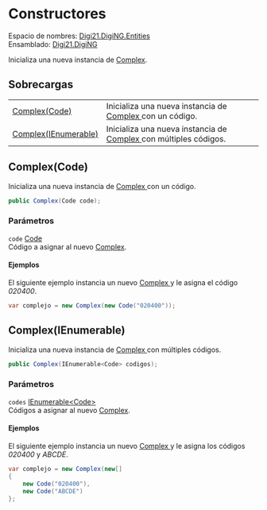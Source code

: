 # Constructores

Espacio de nombres: [Digi21.DigiNG.Entities](../)  
Ensamblado: [Digi21.DigiNG](../../)

Inicializa una nueva instancia de [Complex](./).

## Sobrecargas

|  |  |
| :--- | :--- |
| [Complex\(Code\)](constructores.md#complex-code) | Inicializa una nueva instancia de [Complex ](./)con un código. |
| [Complex\(IEnumerable\)](constructores.md#complex-ienumerable) | Inicializa una nueva instancia de [Complex ](./)con múltiples códigos. |

## Complex\(Code\)

Inicializa una nueva instancia de [Complex ](./)con un código.

```csharp
public Complex(Code code);
```

### Parámetros

`code` [Code](../code/)  
Código a asignar al nuevo [Complex](./).

#### Ejemplos

El siguiente ejemplo instancia un nuevo [Complex ](./)y le asigna el código _020400_.

```csharp
var complejo = new Complex(new Code("020400"));
```

## Complex\(IEnumerable\)

Inicializa una nueva instancia de [Complex ](./)con múltiples códigos.

```csharp
public Complex(IEnumerable<Code> codigos);
```

### Parámetros

`codes` [IEnumerable&lt;Code&gt;](https://docs.microsoft.com/en-us/dotnet/api/system.collections.generic.ienumerable-1?view=net-5.0)  
Códigos a asignar al nuevo [Complex](./).

#### Ejemplos

El siguiente ejemplo instancia un nuevo [Complex ](./)y le asigna los códigos _020400_ y _ABCDE_.

```csharp
var complejo = new Complex(new[]
{
    new Code("020400"),
    new Code("ABCDE")
};
```

## 



